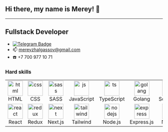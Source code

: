 ## Hi there, my name is Merey! 👋
--------------------

Fullstack Developer
--------------------

- [![Telegram Badge](https://img.shields.io/badge/-Telegram-blue?style=flat&logo=Telegram&logoColor=white)](https://t.me/mereyzhalgassov)
- 📫 mereyzhalgassov@gmail.com 
- ☎️ +7 700 977 10 71

### Hard skills

<table>
  <tr>
    <td align="center" width="96">
        <img src="https://skillicons.dev/icons?i=html" width="48" height="48" alt="html" />
      <br>HTML
    </td>
    <td align="center" width="96">
        <img src="https://skillicons.dev/icons?i=css" width="48" height="48" alt="css" />
      <br>CSS
    </td>
    <td align="center" width="96">
        <img src="https://skillicons.dev/icons?i=sass" width="48" height="48" alt="sass" />
      <br>SASS
    </td>
    <td align="center" width="96">
        <img src="https://skillicons.dev/icons?i=js" width="48" height="48" alt="js"/>
      <br>JavaScript
    </td>
    <td align="center" width="96">
        <img src="https://skillicons.dev/icons?i=ts" width="48" height="48" alt="ts"/>
      <br>TypeScript
    </td>
    <td align="center" width="96">
        <img src="https://skillicons.dev/icons?i=golang" width="48" height="48" alt="golang"/>
      <br>Golang
    </td>
      <td align="center"  width="96">
        <img src="https://upload.wikimedia.org/wikipedia/commons/thumb/9/96/Socket-io.svg/1200px-Socket-io.svg.png" width="48" height="48" alt="socketio" />
      <br>Socket.io
    </td>
    <td align="center" width="96">
        <img src="https://skillicons.dev/icons?i=jest" width="48" height="48" alt="jest" />
      <br>Jest
    </td>
    <td align="center" width="96">
        <img src="https://skillicons.dev/icons?i=git" width="48" height="48" alt="git" />
      <br>Git
    </td>
  </tr>
  <tr>
    <td align="center" width="96">
        <img src="https://skillicons.dev/icons?i=react" width="48" height="48" alt="react" />
      <br>React
    </td>
    <td align="center"  width="96">
        <img src="https://skillicons.dev/icons?i=redux" width="48" height="48" alt="redux" />
      <br>Redux
    </td>
    <td align="center" width="96">
        <img src="https://skillicons.dev/icons?i=next" width="48" height="48" alt="next" />
      <br>Next.js
    </td>
    <td align="center" width="96">
        <img src="https://skillicons.dev/icons?i=tailwind" width="48" height="48" alt="tailwind" />
      <br>Tailwind
    </td>
    <td align="center" width="96">
        <img src="https://skillicons.dev/icons?i=nodejs" width="48" height="48" alt="nodejs" />
      <br>Node.js
    </td>
    <td align="center" width="96">
        <img src="https://skillicons.dev/icons?i=express" width="48" height="48" alt="express" />
      <br>Express.js
    </td>
    <td align="center"  width="96">
        <img src="https://skillicons.dev/icons?i=nest" width="48" height="48" alt="nest" />
      <br>Nest.js
    </td>
    <td align="center" width="96">
        <img src="https://skillicons.dev/icons?i=postgres" width="48" height="48" alt="postgres" />
      <br>PostgreSQL
    </td>
    <td align="center" width="96">
        <img src="https://skillicons.dev/icons?i=docker" width="48" height="48" alt="docker" />
      <br>Docker
    </td> 
  </tr>
</table>
